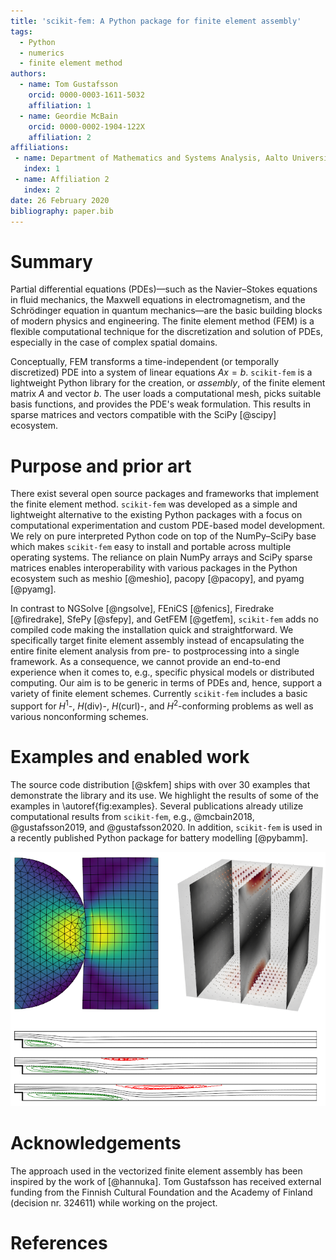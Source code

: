 ```yaml
---
title: 'scikit-fem: A Python package for finite element assembly'
tags:
  - Python
  - numerics
  - finite element method
authors:
  - name: Tom Gustafsson
    orcid: 0000-0003-1611-5032
    affiliation: 1
  - name: Geordie McBain
    orcid: 0000-0002-1904-122X
    affiliation: 2
affiliations:
 - name: Department of Mathematics and Systems Analysis, Aalto University
   index: 1
 - name: Affiliation 2
   index: 2
date: 26 February 2020
bibliography: paper.bib
---
```


# Summary

Partial differential equations (PDEs)—such as the Navier–Stokes equations in
fluid mechanics, the Maxwell equations in electromagnetism, and the Schrödinger
equation in quantum mechanics—are the basic building blocks of modern physics
and engineering.  The finite element method (FEM) is a flexible computational
technique for the discretization and solution of PDEs, especially in the case
of complex spatial domains.

Conceptually, FEM transforms a time-independent (or temporally discretized) PDE
into a system of linear equations $Ax=b$.  `scikit-fem` is a lightweight Python
library for the creation, or *assembly*, of the finite element matrix $A$ and
vector $b$.  The user loads a computational mesh, picks suitable basis
functions, and provides the PDE's weak formulation.  This results in sparse
matrices and vectors compatible with the SciPy [@scipy] ecosystem.

# Purpose and prior art

There exist several open source packages and frameworks that implement the
finite element method.  `scikit-fem` was developed as a simple and lightweight
alternative to the existing Python packages with a focus on computational
experimentation and custom PDE-based model development.  We rely on pure
interpreted Python code on top of the NumPy–SciPy base which makes `scikit-fem` easy
to install and portable across multiple operating systems.  The reliance on
plain NumPy arrays and SciPy sparse matrices enables interoperability with
various packages in the Python ecosystem such as meshio [@meshio], pacopy
[@pacopy], and pyamg [@pyamg].

In contrast to NGSolve [@ngsolve], FEniCS [@fenics], Firedrake [@firedrake],
SfePy [@sfepy], and GetFEM [@getfem], `scikit-fem` adds no compiled code making
the installation quick and straightforward.  We specifically target finite
element assembly instead of encapsulating the entire finite element analysis
from pre- to postprocessing into a single framework.  As a consequence, we
cannot provide an end-to-end experience when it comes to, e.g., specific
physical models or distributed computing.  Our aim is to be generic in terms of
PDEs and, hence, support a variety of finite element schemes.  Currently
`scikit-fem` includes a basic support for $H^1$-, $H(\mathrm{div})$-,
$H(\mathrm{curl})$-, and $H^2$-conforming problems as well as various
nonconforming schemes.

# Examples and enabled work

The source code distribution [@skfem] ships with over 30 examples that
demonstrate the library and its use.  We highlight the results of some of the
examples in \autoref{fig:examples}.  Several publications already utilize
computational results from `scikit-fem`, e.g., @mcbain2018, @gustafsson2019, and
@gustafsson2020.  In addition, `scikit-fem` is used in a recently published
Python package for battery modelling [@pybamm].

![(Top left.) A combination of triangular and quadrilateral elements is used to solve the linear elastic contact problem. (Top right.) The lowest order tetrahedral Nédélec element is used to solve a $H(\mathrm{curl})$-conforming model problem. (Bottom.) The Taylor–Hood element is used to solve the Navier-Stokes flow over a backward-facing step for different Reynolds numbers.\label{fig:examples}](examples.png)

# Acknowledgements

The approach used in the vectorized finite element assembly has been inspired by
the work of [@hannuka].  Tom Gustafsson has received external funding from the
Finnish Cultural Foundation and the Academy of Finland (decision nr. 324611)
while working on the project.

# References
